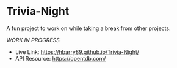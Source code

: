 # Trivia-Night

A fun project to work on while taking a break from other projects.

*WORK IN PROGRESS*

- Live Link: https://hbarry89.github.io/Trivia-Night/
- API Resource: https://opentdb.com/